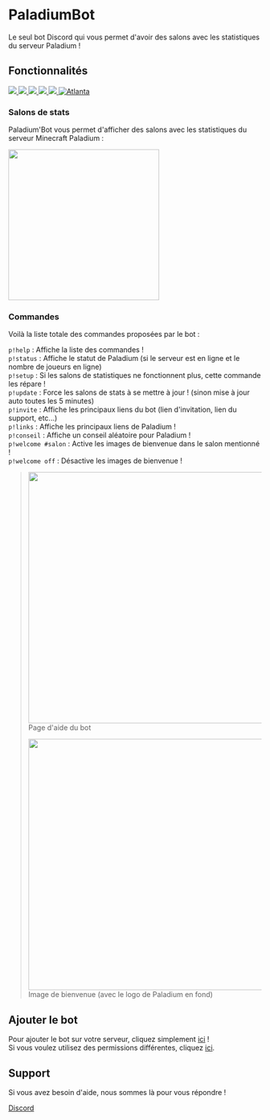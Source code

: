 # PaladiumBot

Le seul bot Discord qui vous permet d'avoir des salons avec les statistiques du serveur Paladium !

## Fonctionnalités

<a href="https://nodejs.org/">
    <image src="https://img.shields.io/badge/node--js-v8.16.0-brightgreen.svg?logo=node.js&longCache=true&style=flat-square">
</a>
<a href="http://npmjs.com/">
    <image src="https://img.shields.io/badge/npm-6.9.0-orange.svg?logo=npm&longCache=true&style=flat-square">
</a>
<a href="https://www.npmjs.com/package/discord.js">
    <image src="https://img.shields.io/badge/discord.js-v11.5.0-blue.svg?logo=npm&longCache=true&style=flat-square">
</a>
<a href="https://discord.gg/Ntv5bJR">
    <image src="https://img.shields.io/discord/565048515357835264.svg?logo=discord&longCache=true&style=flat-square&colorB=7289DA">
</a>
<a href="https://codacy.com">
    <img src="https://api.codacy.com/project/badge/Grade/09db60a8543d460fbfd4f5c58e1746a1"/>
</a>
<a href="https://discordbots.org/bot/579653463290675221" >
  <img src="https://discordbots.org/api/widget/status/579653463290675221.svg" alt="Atlanta" />
</a>

### Salons de stats

Paladium'Bot vous permet d'afficher des salons avec les statistiques du serveur Minecraft Paladium :

<img src="https://zupimages.net/up/19/21/8old.jpg" width="300"/>

### Commandes

Voilà la liste totale des commandes proposées par le bot :

`p!help` : Affiche la liste des commandes !  
`p!status` : Affiche le statut de Paladium (si le serveur est en ligne et le nombre de joueurs en ligne)  
`p!setup` : Si les salons de statistiques ne fonctionnent plus, cette commande les répare !  
`p!update` : Force les salons de stats à se mettre à jour ! (sinon mise à jour auto toutes les 5 minutes)  
`p!invite` : Affiche les principaux liens du bot (lien d'invitation, lien du support, etc...)  
`p!links` : Affiche les principaux liens de Paladium !  
`p!conseil` : Affiche un conseil aléatoire pour Paladium !  
`p!welcome #salon` : Active les images de bienvenue dans le salon mentionné !  
`p!welcome off` : Désactive les images de bienvenue !  

> <img src="https://zupimages.net/up/19/21/zzll.png" width="500"/><br>
> Page d'aide du bot  
>
> <img src="https://zupimages.net/up/19/21/eymn.png" width="500"/><br>
> Image de bienvenue (avec le logo de Paladium en fond)

## Ajouter le bot

Pour ajouter le bot sur votre serveur, cliquez simplement [ici](https://discordapp.com/oauth2/authorize?client_id=557649686417113149&permissions=2146958847&scope=bot) !  
Si vous voulez utilisez des permissions différentes, cliquez [ici](https://finitereality.github.io/permissions-calculator/?v=0).

## Support

Si vous avez besoin d'aide, nous sommes là pour vous répondre !

[Discord](https://discord.gg/NPReeRB)